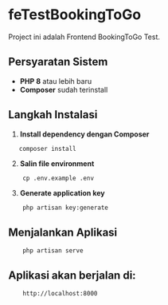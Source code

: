 # feTestBookingToGo

Project ini adalah Frontend BookingToGo Test.

## Persyaratan Sistem

- **PHP 8** atau lebih baru
- **Composer** sudah terinstall

## Langkah Instalasi

1. **Install dependency dengan Composer**
```bash
   composer install
```

2. **Salin file environment**
```
    cp .env.example .env
```

3. **Generate application key**
```
    php artisan key:generate
```

## Menjalankan Aplikasi

```
    php artisan serve
```

## Aplikasi akan berjalan di:

```
    http://localhost:8000
```
